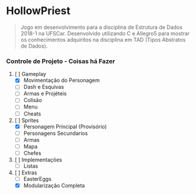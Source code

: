 # HollowPriest
> Jogo em desenvolvimento para a disciplina de Estrutura de Dados 2018-1 na UFSCar. Desenvolvido utilizando C e Allegro5 para mostrar os conhecimentos adquiritos na disciplina em TAD (Tipos Abstratos de Dados).

### Controle de Projeto - Coisas há Fazer
1. [ ] Gameplay
    * [x] Movimentação do Personagem
    * [ ] Dash e Esquivas
    * [ ] Armas e Projéteis
    * [ ] Colisão
    * [ ] Menu
    * [ ] Cheats
2. [ ]  Sprites
    * [x] Personagem Principal (Provisório)
    * [ ] Personagens Secundarios
    * [ ] Armas
    * [ ] Mapa
    * [ ] Chefes
3. [ ] Implementações
    * [ ] Listas
4. [ ] Extras
    * [ ] EasterEggs
    * [x] Modularização Completa